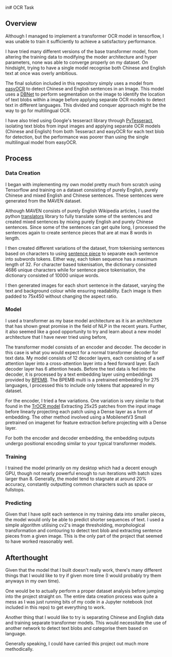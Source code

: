 in# OCR Task

## Overview
Although I managed to implement a transformer OCR model in tensorflow, I was
unable to train it sufficiently to achieve a satisfactory performance. 

I have tried many different versions of the base transformer model, from altering
the training data to modifying the moder architecture and hyper parameters, none
was able to converge properly on my dataset. On hindsight, trying to have a single
model recognise both Chinese and English text at once 
was overly ambitious.

The final solution included in this repository simply uses a model from [easyOCR](https://pypi.org/project/easyocr/) to
detect Chinese and English sentences in an Image. This model uses a [DBNet](https://arxiv.org/abs/1911.08947) to perform
segmentation on the image to identify the location of text blobs within a image before
applying separate OCR models to detect text in different languages. This divided and
conquer approach might be the way to go for multilingual OCR.

I have also tried using Google's tesseract library through [PyTesseract](https://pypi.org/project/pytesseract/), isolating text blobs from input images and applying 
separate OCR models (Chinese and English) from both Tesseract and easyOCR for each text blob for detection, but the performance was poorer than 
using the single multilingual model from easyOCR.

## Process
### Data Creation
I began with implementing my own model pretty much from scratch using Tensorflow and training on 
a dataset consisting of purely English, purely Chinese and mixed English and Chinese sentences. These sentences
were generated from the MAVEN dataset. 

Although MAVEN consists of purely English Wikipedia articles, I used the python [translators](https://pypi.org/project/translators/) library
to fully translate some of the sentences and created mixed sentences by mixing purely English
and purely Chinese sentences. Since some of the sentences can get quite long, I processed the sentences
again to create sentence pieces that are at max 8 words in length.

I then created different variations of the dataset, from tokenising sentences based on characters to using
[sentence piece](https://github.com/google/sentencepiece) to separate each sentence into subwords tokens. Either way,
each token sequence has a maximum length of 32. For character based tokenisation, the dictionary consisted 4686 unique
characters while for sentence piece tokenisation, the dictionary consisted of 10000 unique words.

I then generated images for each short sentence in the dataset, varying the text and background colour while ensuring 
readability. Each image is then padded to 75x450 without changing the aspect ratio. 

### Model
I used a transformer as my base model architecture as it is an architecture that has shown
great promise in the field of NLP in the recent years. Further, it also seemed like a good
opportunity to try and learn about a new model architecture that I have never tried using before,

The transformer model consists of an encoder and decoder. The decoder in this case is what you would
expect for a normal transformer decoder for text data. My model consists of 12 decoder layers, each consisting
of a self attention layer into a cross-attention layer into a feed forward layer. Each decoder layer
has 6 attention heads. Before the text data is fed into the decoder, it is processed by a text embedding layer using
embeddings provided by [BPEMB](https://bpemb.h-its.org/multi/). The BPEMB multi is a pretrained embedding
for 275 languages, I processed this to include only tokens that appeared in my dataset.

For the encoder, I tried a few variations. One variation is very similar to that found in the [TrOCR model](https://huggingface.co/docs/transformers/model_doc/trocr)
Extracting 25x25 patches from the input image before linearly projecting each patch using a Dense layer as a form of embedding.
The other method involved using a MobilenetV3 Small pretrained on imagenet for feature extraction before projecting
with a Dense layer.

For both the encoder and decoder embedding, the embedding outputs undergo positional encoding similar to your typical
transformer models.

### Training
I trained the model primarily on my desktop which had a decent enough GPU, though not nearly powerful enough
to run iterations with batch sizes larger than 8. Generally, the model tend to stagnate at around 20% accuracy, constantly
outputting common characters such as space or fullstops.

### Predicting
Given that I have split each sentence in my training data into smaller pieces, the model would only be able to predict
shorter sequences of text. I used a simple algorithm utilising cv2's image thresholding, morphological transformation and contouring
to detect text blob and extracting sentence pieces from a given image. This is the only part of the project that 
seemed to have worked reasonably well.

## Afterthought
Given that the model that I built doesn't really work, there's many different things that I would like to try if 
given more time (I would probably try them anyways in my own time). 

One would be to actually perform a proper dataset analysis
before jumping into the project straight on. The entire data creation process was quite a mess as I was just running bits of my code 
in a Jupyter notebook (not included in this repo) to get everything to work.

Another thing that I would like to try is separating Chinese and English data and training separate transformer models.
This would necessitate the use of another network to detect text blobs and categorise them based on language.

Generally speaking, I could have carried this project out much more methodically.